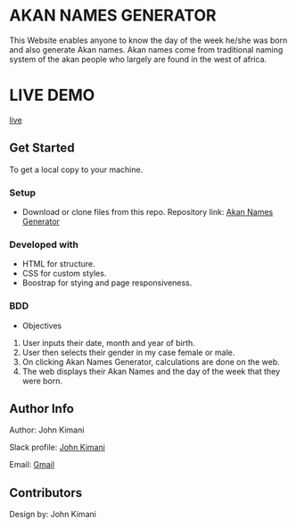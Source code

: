 # AKAN NAMES GENERATOR 
This Website enables anyone to know the day of the week he/she was born and also generate Akan names.
Akan names come from traditional naming system of the akan people who largely are found in the west of africa.

# LIVE DEMO
[live](https://john-kimani.github.io/akan_names/)

## Get Started
To get a local copy to your machine.

### Setup
* Download or clone files from this repo.
Repository link: [Akan Names Generator](https://github.com/John-Kimani/akan_names)

### Developed with
* HTML for structure.
* CSS for custom styles.
* Boostrap for stying and page responsiveness.

### BDD
* Objectives
1. User inputs their date, month and year of birth.
2. User then selects their gender in my case female or male.
3. On clicking Akan Names Generator, calculations are done on the web.
4. The web displays their Akan Names and the day of the week that they were born.

## Author Info
Author: John Kimani

Slack profile: [John Kimani](https://app.slack.com/client/T0101L740P4/C010GLANY3A)

Email: [Gmail](https://mail.google.com/mail/u/0/#inbox)

## Contributors
Design by: John Kimani